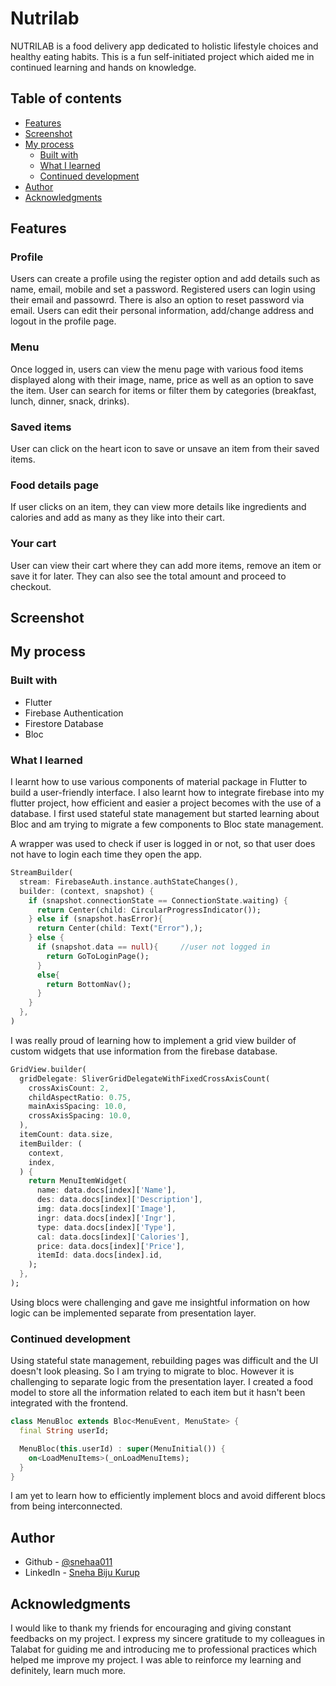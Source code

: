 # Nutrilab

NUTRILAB is a food delivery app dedicated to holistic lifestyle choices and healthy eating habits. 
This is a fun self-initiated project which aided me in continued learning and hands on knowledge.


## Table of contents

- [Features](#features)
- [Screenshot](#screenshot)
- [My process](#my-process)
  - [Built with](#built-with)
  - [What I learned](#what-i-learned)
  - [Continued development](#continued-development)
- [Author](#author)
- [Acknowledgments](#acknowledgments)

## Features

### Profile

Users can create a profile using the register option and add details such as name, email, mobile and set a password. Registered users can login using their email and passowrd. There is also an option to reset password via email. Users can edit their personal information, add/change address and logout in the profile page.

### Menu
Once logged in, users can view the menu page with various food items displayed along with their image, name, price as well as an option to save the item. User can search for items or filter them by categories (breakfast, lunch, dinner, snack, drinks).

### Saved items
User can click on the heart icon to save or unsave an item from their saved items.

### Food details page
If user clicks on an item, they can view more details like ingredients and calories and add as many as they like into their cart.

### Your cart
User can view their cart where they can add more items, remove an item or save it for later. They can also see the total amount and proceed to checkout.


## Screenshot


## My process

### Built with

- Flutter
- Firebase Authentication
- Firestore Database
- Bloc

### What I learned

I learnt how to use various components of material package in Flutter to build a user-friendly interface. I also learnt how to integrate firebase into my flutter project, how efficient and easier a project becomes with the use of a database. I first used stateful state management but started learning about Bloc and am trying to migrate a few components to Bloc state management.

A wrapper was used to check if user is logged in or not, so that user does not have to login each time they open the app.
```dart
StreamBuilder(
  stream: FirebaseAuth.instance.authStateChanges(),
  builder: (context, snapshot) {
    if (snapshot.connectionState == ConnectionState.waiting) {
      return Center(child: CircularProgressIndicator());
    } else if (snapshot.hasError){
      return Center(child: Text("Error"),);
    } else {
      if (snapshot.data == null){     //user not logged in
        return GoToLoginPage();
      }
      else{
        return BottomNav();
      }
    }
  },
)
```

I was really proud of learning how to implement a grid view builder of custom widgets that use information from the firebase database.
```dart
GridView.builder(
  gridDelegate: SliverGridDelegateWithFixedCrossAxisCount(
    crossAxisCount: 2,
    childAspectRatio: 0.75, 
    mainAxisSpacing: 10.0,
    crossAxisSpacing: 10.0,
  ),
  itemCount: data.size,
  itemBuilder: (
    context,
    index,
  ) {
    return MenuItemWidget(
      name: data.docs[index]['Name'],
      des: data.docs[index]['Description'],
      img: data.docs[index]['Image'],
      ingr: data.docs[index]['Ingr'],
      type: data.docs[index]['Type'],
      cal: data.docs[index]['Calories'],
      price: data.docs[index]['Price'],
      itemId: data.docs[index].id,
    );
  },
);  
```

Using blocs were challenging and gave me insightful information on how logic can be implemented separate from presentation layer.


### Continued development

Using stateful state management, rebuilding pages was difficult and the UI doesn't look pleasing. So I am trying to migrate to bloc. However it is challenging to separate logic from the presentation layer. I created a food model to store all the information related to each item but it hasn't been integrated with the frontend.

```dart
class MenuBloc extends Bloc<MenuEvent, MenuState> {
  final String userId;

  MenuBloc(this.userId) : super(MenuInitial()) {
    on<LoadMenuItems>(_onLoadMenuItems);
  }
}
```
I am yet to learn how to efficiently implement blocs and avoid different blocs from being interconnected.


## Author

- Github - [@snehaa011](https://github.com/snehaa011)
- LinkedIn - [Sneha Biju Kurup](https://www.linkedin.com/in/sneha-biju-kurup-994a0b291/)

## Acknowledgments

I would like to thank my friends for encouraging and giving constant feedbacks on my project. I express my sincere gratitude to my colleagues in Talabat for guiding me and introducing me to professional practices which helped me improve my project. I was able to reinforce my learning and definitely, learn much more.

